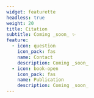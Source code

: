 ```yaml
---
widget: featurette
headless: true
weight: 20
title: Citation
subtitle: Coming _soon_ ✨
feature:
  - icon: question
    icon_pack: fas
    name: Contact
    description: Coming _soon_
  - icon: book-open
    icon_pack: fas
    name: Publication
    description: Coming _soon_
---
```

